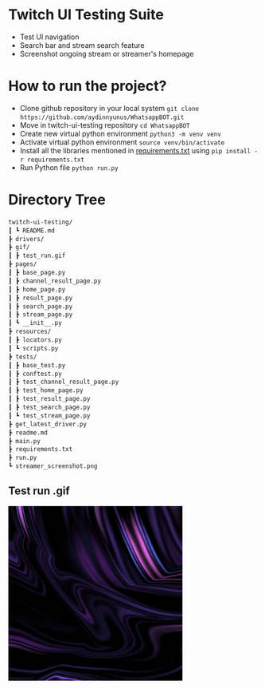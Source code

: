 # Twitch UI Testing Suite 
 - Test UI navigation
 - Search bar and stream search feature
 - Screenshot ongoing stream or streamer's homepage
 

# How to run the project? 
 - Clone github repository in your local system  `git clone https://github.com/aydinnyunus/WhatsappBOT.git`
 - Move in twitch-ui-testing repository  `cd WhatsappBOT`
 - Create new virtual python environment  `python3 -m venv venv`
 - Activate virtual python environment  `source venv/bin/activate`
 - Install all the libraries mentioned in [requirements.txt](https://github.com/Erick-hub/twitch-ui-testing/requirements.txt) using  `pip install -r requirements.txt`
 - Run Python file  `python run.py`
 
# Directory Tree
```bash
twitch-ui-testing/
┃ ┗ README.md
┣ drivers/
┣ gif/
┃ ┣ test_run.gif
┣ pages/
┃ ┣ base_page.py
┃ ┣ channel_result_page.py
┃ ┣ home_page.py
┃ ┣ result_page.py
┃ ┣ search_page.py
┃ ┣ stream_page.py
┃ ┗ __init__.py
┣ resources/
┃ ┣ locators.py
┃ ┗ scripts.py
┣ tests/
┃ ┣ base_test.py
┃ ┣ conftest.py
┃ ┣ test_channel_result_page.py
┃ ┣ test_home_page.py
┃ ┣ test_result_page.py
┃ ┣ test_search_page.py
┃ ┗ test_stream_page.py
┣ get_latest_driver.py
┣ readme.md
┣ main.py
┣ requirements.txt
┣ run.py
┗ streamer_screenshot.png
```
 
## Test run .gif


<img src="/gif/test_run.gif" width="350" height="350"/>





